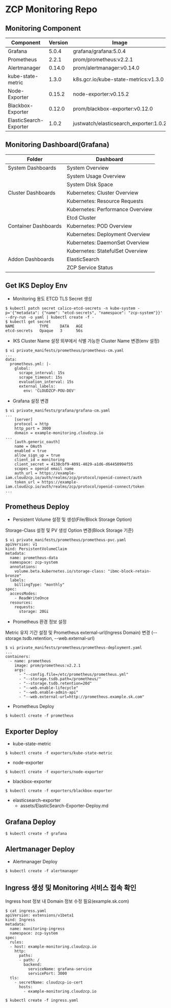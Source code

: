 # ZCP Monitoring Repo

## Monitoring Component 

| Component        | Version           | Image  |
| ------------- |-------------|-----|
|Grafana| 5.0.4 |grafana/grafana:5.0.4
|Prometheus|  2.2.1 |prom/prometheus:v2.2.1
|Alertmanager|  0.14.0  |prom/alertmanager:v0.14.0
|kube-state-metric| 1.3.0 |k8s.gcr.io/kube-state-metrics:v1.3.0
|Node-Exporter| 0.15.2  |node-exporter:v0.15.2
|Blackbox-Exporter| 0.12.0  |prom/blackbox-exporter:v0.12.0
|ElasticSearch-Exporter| 1.0.2  |justwatch/elasticsearch_exporter:1.0.2

## Monitoring Dashboard(Grafana)

| Folder| Dashboard        | 
|------------- |-------------|
|System Dashboards| System Overview |Worker Node System Metric 지표|
||System Usage Overview|  
||System DIsk Space|  
|Cluster Dashboards |Kubernetes: Cluster Overview |
||Kubernetes: Resource Requests|
||Kubernetes: Performance Overview|
||Etcd Cluster|
|Container Dashboards|Kubernetes: POD Overview  |
||Kubernetes: Deployment Overview|
||Kubernetes: DaemonSet Overview|
||Kubernetes: StatefulSet Overview|
|Addon Dashboards|ElasticSearch|
||ZCP Service Status|

## Get IKS Deploy Env 

* Monitoring 용도 ETCD TLS Secret 생성
```
$ kubectl patch secret calico-etcd-secrets -n kube-system -p='{"metadata": {"name": "etcd-secrets", "namespace": "zcp-system"}}' --dry-run -o yaml | kubectl create -f -
$ kubectl get secret
NAME           TYPE     DATA   AGE
etcd-secrets   Opaque   3      56s
```

* IKS Cluster Name 설정
외부에서 식별 가능한 Cluster Name 변경(env 설정)
```
$ vi private_manifests/prometheus/prometheus-cm.yaml
...
data:
  prometheus.yml: |-
    global:
      scrape_interval: 15s
      scrape_timeout: 15s
      evaluation_interval: 15s
      external_labels:
        env: 'CLOUDZCP-POU-DEV'
```

* Grafana 설정 변경
```
$ vi private_manifests/grafana/grafana-cm.yaml
...
    [server]
    protocol = http
    http_port = 3000
    domain = example-monitoring.cloudzcp.io
...
    [auth.generic_oauth]
    name = OAuth
    enabled = true
    allow_sign_up = true
    client_id = monitoring
    client_secret = 4138cbf9-4091-4029-a1d6-d64450994f55
    scopes = openid email name
    auth_url = https://example-iam.cloudzcp.io/auth/realms/zcp/protocol/openid-connect/auth
    token_url = https://example-iam.cloudzcp.io/auth/realms/zcp/protocol/openid-connect/token
...
```

## Prometheus Deploy

* Persistent Volume 설정 및 생성(File/Block Storage Option)

Storage-Class 설정 및 PV 생성 Option 변경(Block Storage 기준)
```
$ vi private_manifests/prometheus/prometheus-pvc.yaml
apiVersion: v1
kind: PersistentVolumeClaim
metadata:
  name: prometheus-data
  namespace: zcp-system
  annotations:
    volume.beta.kubernetes.io/storage-class: "ibmc-block-retain-bronze"
  labels:
    billingType: "monthly"
spec:
  accessModes:
    - ReadWriteOnce
  resources:
    requests:
      storage: 20Gi
```

* Prometheus 환경 정보 설정

Metric 유지 기간 설정 및 Prometheus external-url(Ingress Domain) 변경 (--storage.tsdb.retention, --web.external-url)
```
$ vi private_manifests/prometheus/prometheus-deployment.yaml
...
containers:
  - name: prometheus
    image: prom/prometheus:v2.2.1
    args:
      - "--config.file=/etc/prometheus/prometheus.yml"
      - "--storage.tsdb.path=/prometheus/"
      - "--storage.tsdb.retention=20d"
      - "--web.enable-lifecycle"
      - "--web.enable-admin-api"
      - "--web.external-url=http://prometheus.example.sk.com"
```
* Prometheus Deploy

```
$ kubectl create -f prometheus
```

## Exporter Deploy
* kube-state-metric
```
$ kubectl create -f exporters/kube-state-metric
```
* node-exporter
```
$ kubectl create -f exporters/node-exporter
```
* blackbox-exporter
```
$ kubectl create -f exporters/blackbox-exporter
```
* elasticsearch-exporter
  * assets/ElasticSearch-Exporter-Deploy.md

## Grafana Deploy
```
$ kubectl create -f grafana
```

## Alertmanager Deploy

* Alertmanager Deploy
```
$ kubectl create -f alertmanager
```

## Ingress 생성 및 Monitoring 서비스 접속 확인
Ingress host 정보 내 Domain 정보 수정 필요(example.sk.com)
```
$ cat ingress.yaml 
apiVersion: extensions/v1beta1
kind: Ingress
metadata:
  name: monitoring-ingress
  namespace: zcp-system
spec:
  rules:
  - host: example-monitoring.cloudzcp.io
    http:
      paths:
      - path: /
        backend:
          serviceName: grafana-service
          servicePort: 3000
  tls:
    - secretName: cloudzcp-io-cert
      hosts:
        - example-monitoring.cloudzcp.io

$ kubectl create -f ingress.yaml
```
